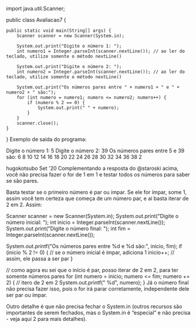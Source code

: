 import java.util.Scanner;

public class Avaliacao7 {

    public static void main(String[] args) {
        Scanner scanner = new Scanner(System.in);

        System.out.print("Digite o número 1: ");
        int numero1 = Integer.parseInt(scanner.nextLine()); // ao ler do teclado, utilize somente o método nextLine()

        System.out.print("Digite o número 2: ");
        int numero2 = Integer.parseInt(scanner.nextLine()); // ao ler do teclado, utilize somente o método nextLine()

        System.out.print("Os números pares entre " + numero1 + " e " + numero2 + " são:");
        for (int numero = numero1; numero <= numero2; numero++) {
            if (numero % 2 == 0) {
                System.out.print(" " + numero);
            }
        }
        scanner.close();
    }
}
Exemplo de saída do programa:

Digite o número 1: 5
Digite o número 2: 39
Os números pares entre 5 e 39 são: 6 8 10 12 14 16 18 20 22 24 26 28 30 32 34 36 38
2



hugokotsubo
Set '20
Complementando a resposta do @staroski acima, você não precisa fazer o for de 1 em 1 e testar todos os números para saber se são pares.

Basta testar se o primeiro número é par ou ímpar. Se ele for ímpar, some 1, assim você tem certeza que começa de um número par, e aí basta iterar de 2 em 2. Assim:

Scanner scanner = new Scanner(System.in);
System.out.print("Digite o número inicial: ");
int inicio = Integer.parseInt(scanner.nextLine());
System.out.print("Digite o número final: ");
int fim = Integer.parseInt(scanner.nextLine());

System.out.printf("Os números pares entre %d e %d são:", inicio, fim);
if (inicio % 2 != 0) { // se o número inicial é ímpar, adiciona 1
    inicio++; // assim, ele passa a ser par
}

// como agora eu sei que o início é par, posso iterar de 2 em 2, para ter somente números pares
for (int numero = inicio; numero <= fim; numero += 2) { // itero de 2 em 2
    System.out.printf(" %d", numero);
}
Já o número final não precisa fazer isso, pois o for irá parar corretamente, independente dele ser par ou ímpar.

Outro detalhe é que não precisa fechar o System.in (outros recursos são importantes de serem fechados, mas o System.in é “especial” e não precisa - veja aqui 2 para mais detalhes).
